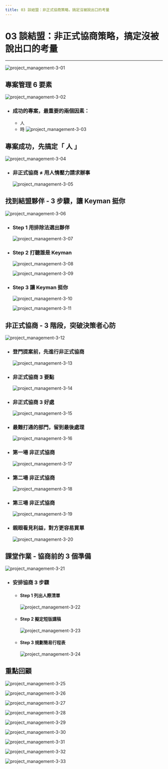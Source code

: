 ```yaml
---
title: 03 談結盟：非正式協商策略，搞定沒被說出口的考量
---
```


# 03 談結盟：非正式協商策略，搞定沒被說出口的考量
---

![project_management-3-01](/docFubon/project_management/project_management-3-01.png)

## 專案管理 6 要素
  ![project_management-3-02](/docFubon/project_management/project_management-3-02.png)

  - ### 成功的專案，最重要的兩個因素：
    - 人
    - 時
    ![project_management-3-03](/docFubon/project_management/project_management-3-03.png)

## 專案成功，先搞定「 人 」
  ![project_management-3-04](/docFubon/project_management/project_management-3-04.png)

  - ### 非正式協商 ≠ 用人情壓力請求辦事
    ![project_management-3-05](/docFubon/project_management/project_management-3-05.png)

## 找到結盟夥伴 - 3 步驟，讓 Keyman 挺你
  ![project_management-3-06](/docFubon/project_management/project_management-3-06.png)

  - ### Step 1 用排除法選出夥伴
    ![project_management-3-07](/docFubon/project_management/project_management-3-07.png)

  - ### Step 2 打聽誰是 Keyman
    ![project_management-3-08](/docFubon/project_management/project_management-3-08.png)

    ![project_management-3-09](/docFubon/project_management/project_management-3-09.png)

  - ### Step 3 讓 Keyman 挺你
    ![project_management-3-10](/docFubon/project_management/project_management-3-10.png)

    ![project_management-3-11](/docFubon/project_management/project_management-3-11.png)
     
## 非正式協商 - 3 階段，突破決策者心防
  ![project_management-3-12](/docFubon/project_management/project_management-3-12.png)

  - ### 登門提案前，先進行非正式協商
    ![project_management-3-13](/docFubon/project_management/project_management-3-13.png)

  - ### 非正式協商 3 要點
    ![project_management-3-14](/docFubon/project_management/project_management-3-14.png)

  - ### 非正式協商 3 好處
    ![project_management-3-15](/docFubon/project_management/project_management-3-15.png)
  
  - ### 最難打通的部門，留到最後處理
    ![project_management-3-16](/docFubon/project_management/project_management-3-16.png)
  
  - ### 第一場 非正式協商
    ![project_management-3-17](/docFubon/project_management/project_management-3-17.png)
  
  - ### 第二場 非正式協商
    ![project_management-3-18](/docFubon/project_management/project_management-3-18.png)
  
  - ### 第三場 非正式協商
    ![project_management-3-19](/docFubon/project_management/project_management-3-19.png)
  
  - ### 親眼看見利益，對方更容易買單
    ![project_management-3-20](/docFubon/project_management/project_management-3-20.png)

## 課堂作業 - 協商前的 3 個準備
  ![project_management-3-21](/docFubon/project_management/project_management-3-21.png)

  - ### 安排協商 3 步驟
    - #### Step 1 列出人際清單
      ![project_management-3-22](/docFubon/project_management/project_management-3-22.png)

    - #### Step 2 擬定短版講稿
      ![project_management-3-23](/docFubon/project_management/project_management-3-23.png)

    - #### Step 3 規劃簡易行程表
      ![project_management-3-24](/docFubon/project_management/project_management-3-24.png)

## 重點回顧
  ![project_management-3-25](/docFubon/project_management/project_management-3-25.png)

  ![project_management-3-26](/docFubon/project_management/project_management-3-26.png)
  
  ![project_management-3-27](/docFubon/project_management/project_management-3-27.png)

  ![project_management-3-28](/docFubon/project_management/project_management-3-28.png)

  ![project_management-3-29](/docFubon/project_management/project_management-3-29.png)

  ![project_management-3-30](/docFubon/project_management/project_management-3-30.png)

  ![project_management-3-31](/docFubon/project_management/project_management-3-31.png)

  ![project_management-3-32](/docFubon/project_management/project_management-3-32.png)
  
  ![project_management-3-33](/docFubon/project_management/project_management-3-33.png)